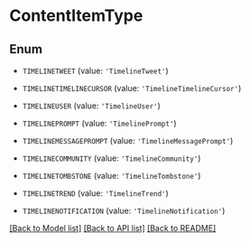 # ContentItemType


## Enum

* `TIMELINETWEET` (value: `'TimelineTweet'`)

* `TIMELINETIMELINECURSOR` (value: `'TimelineTimelineCursor'`)

* `TIMELINEUSER` (value: `'TimelineUser'`)

* `TIMELINEPROMPT` (value: `'TimelinePrompt'`)

* `TIMELINEMESSAGEPROMPT` (value: `'TimelineMessagePrompt'`)

* `TIMELINECOMMUNITY` (value: `'TimelineCommunity'`)

* `TIMELINETOMBSTONE` (value: `'TimelineTombstone'`)

* `TIMELINETREND` (value: `'TimelineTrend'`)

* `TIMELINENOTIFICATION` (value: `'TimelineNotification'`)

[[Back to Model list]](../README.md#documentation-for-models) [[Back to API list]](../README.md#documentation-for-api-endpoints) [[Back to README]](../README.md)


